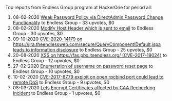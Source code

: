 Top reports from Endless Group program at HackerOne for period all:

1. 08-02-2020 [Weak Password Policy via DirectAdmin Password Change Functionality](https://hackerone.com/reports/791381) to Endless Group - 33 upvotes, $0
2. 08-02-2020 [Modify Host Header which is sent to email](https://hackerone.com/reports/791293) to Endless Group - 30 upvotes, $0
3. 09-10-2020 [CVE-2020-14179 on https://jira.theendlessweb.com/secure/QueryComponent!Default.jspa leads to information disclosure](https://hackerone.com/reports/1003980) to Endless Group - 25 upvotes, $0
4. 20-08-2020 [XSS on https://fax.pbx.itsendless.org/ (CVE-2017-18024)](https://hackerone.com/reports/963798) to Endless Group - 12 upvotes, $0
5. 27-02-2020 [Enumeration of username on password reset page](https://hackerone.com/reports/806151) to Endless Group - 10 upvotes, $0
6. 10-02-2020 [CVE-2017-8779 exploit on open rpcbind port could lead to remote DoS](https://hackerone.com/reports/791893) to Endless Group - 9 upvotes, $0
7. 08-03-2020 [Lets Encrypt Certificates affected by CAA Rechecking Incident](https://hackerone.com/reports/813279) to Endless Group - 1 upvotes, $0
